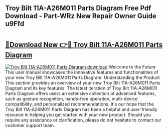 ## Troy Bilt 11A-A26M011 Parts Diagram Free Pdf Download - Part-WRz New Repair Owner Guide u9Ffd

# <h2><a href="http://dfi1mb.blite.top/?on=Troy+Bilt+11A-A26M011+Parts+Diagram">🔗Download New 👉🔴 Troy Bilt 11A-A26M011 Parts Diagram</a></h2>

[![Troy Bilt 11A-A26M011 Parts Diagram download](https://i.imgur.com/lujVjoI.png)](http://dfi1mb.blite.top/?on=Troy+Bilt+11A-A26M011+Parts+Diagram)
Welcome to the Future This user manual showcases the innovative features and functionalities of your new Troy Bilt 11A-A26M011 Parts Diagram. Understanding the Product This section provides an overview of your new Troy Bilt 11A-A26M011 Parts Diagram and its key features. The latest iteration of Troy Bilt 11A-A26M011 Parts Diagram offers users an extensive collection of advanced features, such as gesture recognition, hands-free operation, multi-device compatibility, and personalized recommendations. It's our hope that the Troy Bilt 11A-A26M011 Parts Diagram has been a helpful and user-friendly resource in helping you get started with your new product. Should you require any assistance or clarification, please do not hesitate to contact our customer support team.
